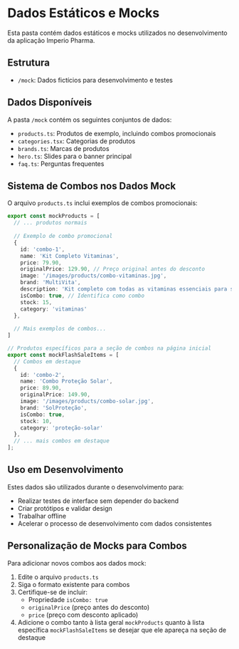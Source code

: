 
# Dados Estáticos e Mocks

Esta pasta contém dados estáticos e mocks utilizados no desenvolvimento da aplicação Imperio Pharma.

## Estrutura

- `/mock`: Dados fictícios para desenvolvimento e testes

## Dados Disponíveis

A pasta `/mock` contém os seguintes conjuntos de dados:

- `products.ts`: Produtos de exemplo, incluindo combos promocionais
- `categories.tsx`: Categorias de produtos
- `brands.ts`: Marcas de produtos
- `hero.ts`: Slides para o banner principal
- `faq.ts`: Perguntas frequentes

## Sistema de Combos nos Dados Mock

O arquivo `products.ts` inclui exemplos de combos promocionais:

```typescript
export const mockProducts = [
  // ... produtos normais
  
  // Exemplo de combo promocional
  {
    id: 'combo-1',
    name: 'Kit Completo Vitaminas',
    price: 79.90,
    originalPrice: 129.90, // Preço original antes do desconto
    image: '/images/products/combo-vitaminas.jpg',
    brand: 'MultiVita',
    description: 'Kit completo com todas as vitaminas essenciais para sua saúde diária.',
    isCombo: true, // Identifica como combo
    stock: 15,
    category: 'vitaminas'
  },
  
  // Mais exemplos de combos...
]

// Produtos específicos para a seção de combos na página inicial
export const mockFlashSaleItems = [
  // Combos em destaque
  {
    id: 'combo-2',
    name: 'Combo Proteção Solar',
    price: 89.90,
    originalPrice: 149.90,
    image: '/images/products/combo-solar.jpg',
    brand: 'SolProteção',
    isCombo: true,
    stock: 10,
    category: 'proteção-solar'
  },
  // ... mais combos em destaque
];
```

## Uso em Desenvolvimento

Estes dados são utilizados durante o desenvolvimento para:
- Realizar testes de interface sem depender do backend
- Criar protótipos e validar design
- Trabalhar offline
- Acelerar o processo de desenvolvimento com dados consistentes

## Personalização de Mocks para Combos

Para adicionar novos combos aos dados mock:
1. Edite o arquivo `products.ts`
2. Siga o formato existente para combos
3. Certifique-se de incluir:
   - Propriedade `isCombo: true`
   - `originalPrice` (preço antes do desconto)
   - `price` (preço com desconto aplicado)
4. Adicione o combo tanto à lista geral `mockProducts` quanto à lista específica `mockFlashSaleItems` se desejar que ele apareça na seção de destaque
